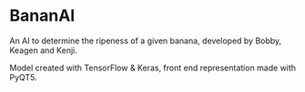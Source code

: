# BananAI
An AI to determine the ripeness of a given banana, developed by Bobby, Keagen and Kenji.

Model created with TensorFlow & Keras, front end representation made with PyQT5.
